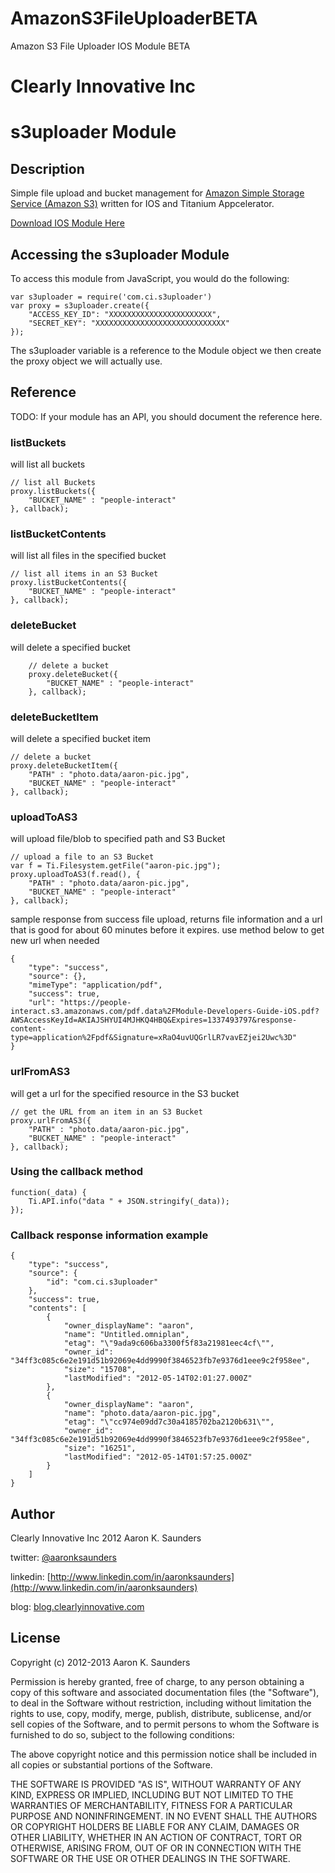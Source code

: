 AmazonS3FileUploaderBETA
========================

Amazon S3 File Uploader IOS Module BETA


# Clearly Innovative Inc
# s3uploader Module 

## Description

Simple file upload and bucket management for [Amazon Simple Storage Service (Amazon S3)](http://aws.amazon.com/s3/) written for IOS and Titanium Appcelerator.

[Download IOS Module Here](https://github.com/aaronksaunders/AmazonS3FileUploaderBETA/downloads)


## Accessing the s3uploader Module

To access this module from JavaScript, you would do the following:

    var s3uploader = require('com.ci.s3uploader')
    var proxy = s3uploader.create({
        "ACCESS_KEY_ID": "XXXXXXXXXXXXXXXXXXXXXXX",
        "SECRET_KEY": "XXXXXXXXXXXXXXXXXXXXXXXXXXXXX"
    });

The s3uploader variable is a reference to the Module object we then create
the proxy object we will actually use.  

## Reference

TODO: If your module has an API, you should document
the reference here.

### listBuckets

will list all buckets

    // list all Buckets
    proxy.listBuckets({
        "BUCKET_NAME" : "people-interact"
    }, callback);


### listBucketContents

will list all files in the specified bucket

    // list all items in an S3 Bucket
    proxy.listBucketContents({
	    "BUCKET_NAME" : "people-interact"
    }, callback);


### deleteBucket

will delete a specified bucket

	    // delete a bucket
	    proxy.deleteBucket({
		    "BUCKET_NAME" : "people-interact"
	    }, callback);


### deleteBucketItem

will delete a specified bucket item

	// delete a bucket
	proxy.deleteBucketItem({
		"PATH" : "photo.data/aaron-pic.jpg",
		"BUCKET_NAME" : "people-interact"
	}, callback);


### uploadToAS3

will upload file/blob to specified path and S3 Bucket

	// upload a file to an S3 Bucket
	var f = Ti.Filesystem.getFile("aaron-pic.jpg");
	proxy.uploadToAS3(f.read(), {
		"PATH" : "photo.data/aaron-pic.jpg",
		"BUCKET_NAME" : "people-interact"
	}, callback);

sample response from success file upload, returns file information and a url that is good
for about 60 minutes before it expires. use method below to get new url when needed

	{
	    "type": "success",
	    "source": {},
	    "mimeType": "application/pdf",
	    "success": true,
	    "url": "https://people-interact.s3.amazonaws.com/pdf.data%2FModule-Developers-Guide-iOS.pdf?AWSAccessKeyId=AKIAJSHYUI4MJHKQ4HBQ&Expires=1337493797&response-content-type=application%2Fpdf&Signature=xRaO4uvUQGrlLR7vavEZjei2Uwc%3D"
	}


### urlFromAS3

will get a url for the specified resource in the S3 bucket

	// get the URL from an item in an S3 Bucket
	proxy.urlFromAS3({
		"PATH" : "photo.data/aaron-pic.jpg",
		"BUCKET_NAME" : "people-interact"
	}, callback);



### Using the callback method
	function(_data) {
	    Ti.API.info("data " + JSON.stringify(_data));
	});

### Callback response information example
	{
	    "type": "success",
	    "source": {
	        "id": "com.ci.s3uploader"
	    },
	    "success": true,
	    "contents": [
	        {
	            "owner_displayName": "aaron",
	            "name": "Untitled.omniplan",
	            "etag": "\"9ada9c606ba3300f5f83a21981eec4cf\"",
	            "owner_id": "34ff3c085c6e2e191d51b92069e4dd9990f3846523fb7e9376d1eee9c2f958ee",
	            "size": "15708",
	            "lastModified": "2012-05-14T02:01:27.000Z"
	        },
	        {
	            "owner_displayName": "aaron",
	            "name": "photo.data/aaron-pic.jpg",
	            "etag": "\"cc974e09dd7c30a4185702ba2120b631\"",
	            "owner_id": "34ff3c085c6e2e191d51b92069e4dd9990f3846523fb7e9376d1eee9c2f958ee",
	            "size": "16251",
	            "lastModified": "2012-05-14T01:57:25.000Z"
	        }
	    ]
	}


## Author

Clearly Innovative Inc 2012
Aaron K. Saunders

  twitter: [@aaronksaunders](http://bit.ly/JMc1UM)
  
  linkedin: [http://www.linkedin.com/in/aaronksaunders](http://www.linkedin.com/in/aaronksaunders)
  
  blog: [blog.clearlyinnovative.com](blog.clearlyinnovative.com)

## License

Copyright (c) 2012-2013 Aaron K. Saunders

Permission is hereby granted, free of charge, to any person obtaining a copy
of this software and associated documentation files (the "Software"), to deal
in the Software without restriction, including without limitation the rights
to use, copy, modify, merge, publish, distribute, sublicense, and/or sell
copies of the Software, and to permit persons to whom the Software is
furnished to do so, subject to the following conditions:

The above copyright notice and this permission notice shall be included in
all copies or substantial portions of the Software.

THE SOFTWARE IS PROVIDED "AS IS", WITHOUT WARRANTY OF ANY KIND, EXPRESS OR
IMPLIED, INCLUDING BUT NOT LIMITED TO THE WARRANTIES OF MERCHANTABILITY,
FITNESS FOR A PARTICULAR PURPOSE AND NONINFRINGEMENT. IN NO EVENT SHALL THE
AUTHORS OR COPYRIGHT HOLDERS BE LIABLE FOR ANY CLAIM, DAMAGES OR OTHER
LIABILITY, WHETHER IN AN ACTION OF CONTRACT, TORT OR OTHERWISE, ARISING FROM,
OUT OF OR IN CONNECTION WITH THE SOFTWARE OR THE USE OR OTHER DEALINGS IN
THE SOFTWARE.
